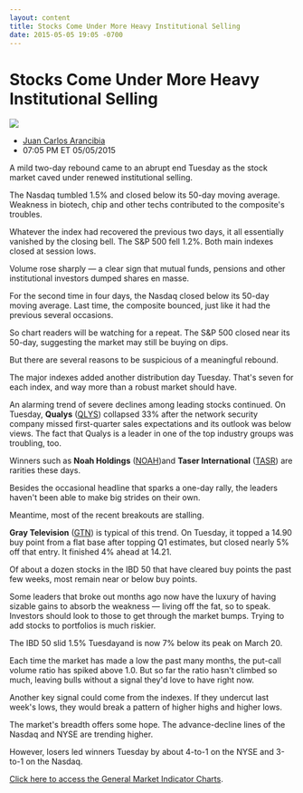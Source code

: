 ```yaml
---
layout: content
title: Stocks Come Under More Heavy Institutional Selling
date: 2015-05-05 19:05 -0700
---
```



Stocks Come Under More Heavy Institutional Selling
===================================================


![](https://www.investors.com/wp-content/uploads/ibd-migrated-images/MPv_150506_635664360638332800.png)

* [Juan Carlos Arancibia](https://www.investors.com/author/juan-carlos-arancibia/ "Posts by Juan Carlos Arancibia")
* 07:05 PM ET 05/05/2015




A mild two-day rebound came to an abrupt end Tuesday as the stock market caved under renewed institutional selling.

  

The Nasdaq tumbled 1.5% and closed below its 50-day moving average. Weakness in biotech, chip and other techs contributed to the composite's troubles.

  

Whatever the index had recovered the previous two days, it all essentially vanished by the closing bell. The S&P 500 fell 1.2%. Both main indexes closed at session lows.

  

Volume rose sharply — a clear sign that mutual funds, pensions and other institutional investors dumped shares en masse.

  

For the second time in four days, the Nasdaq closed below its 50-day moving average. Last time, the composite bounced, just like it had the previous several occasions.

  

So chart readers will be watching for a repeat. The S&P 500 closed near its 50-day, suggesting the market may still be buying on dips.

  

But there are several reasons to be suspicious of a meaningful rebound.

  

The major indexes added another distribution day Tuesday. That's seven for each index, and way more than a robust market should have.

  

An alarming trend of severe declines among leading stocks continued. On Tuesday, **Qualys** ([QLYS](https://research.investors.com/quote.aspx?symbol=QLYS)) collapsed 33% after the network security company missed first-quarter sales expectations and its outlook was below views. The fact that Qualys is a leader in one of the top industry groups was troubling, too.

  

Winners such as **Noah Holdings** ([NOAH](https://research.investors.com/quote.aspx?symbol=NOAH))and **Taser International** ([TASR](https://research.investors.com/quote.aspx?symbol=TASR)) are rarities these days.

  

Besides the occasional headline that sparks a one-day rally, the leaders haven't been able to make big strides on their own.

  

Meantime, most of the recent breakouts are stalling.

  

**Gray Television** ([GTN](https://research.investors.com/quote.aspx?symbol=GTN)) is typical of this trend. On Tuesday, it topped a 14.90 buy point from a flat base after topping Q1 estimates, but closed nearly 5% off that entry. It finished 4% ahead at 14.21.

  

Of about a dozen stocks in the IBD 50 that have cleared buy points the past few weeks, most remain near or below buy points.

  

Some leaders that broke out months ago now have the luxury of having sizable gains to absorb the weakness — living off the fat, so to speak. Investors should look to those to get through the market bumps. Trying to add stocks to portfolios is much riskier.

  

The IBD 50 slid 1.5% Tuesdayand is now 7% below its peak on March 20.

  

Each time the market has made a low the past many months, the put-call volume ratio has spiked above 1.0. But so far the ratio hasn't climbed so much, leaving bulls without a signal they'd love to have right now.

  

Another key signal could come from the indexes. If they undercut last week's lows, they would break a pattern of higher highs and higher lows.

  

The market's breadth offers some hope. The advance-decline lines of the Nasdaq and NYSE are trending higher.

  

However, losers led winners Tuesday by about 4-to-1 on the NYSE and 3-to-1 on the Nasdaq.

  

[Click here to access the General Market Indicator Charts](https://www.investors.com/pdf/GMI_050615.pdf).




